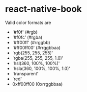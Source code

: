 # react-native-book

Valid color formats are
  - '#f0f' (#rgb)
  - '#f0fc' (#rgba)
  - '#ff00ff' (#rrggbb)
  - '#ff00ff00' (#rrggbbaa)
  - 'rgb(255, 255, 255)'
  - 'rgba(255, 255, 255, 1.0)'
  - 'hsl(360, 100%, 100%)'
  - 'hsla(360, 100%, 100%, 1.0)'
  - 'transparent'
  - 'red'
  - 0xff00ff00 (0xrrggbbaa)
